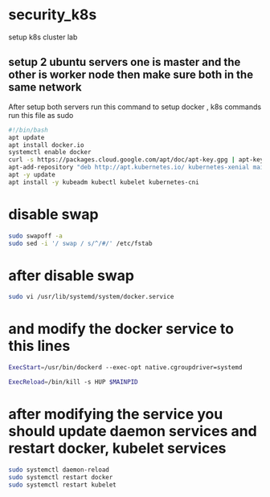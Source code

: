 # security_k8s
setup k8s cluster lab
## setup 2 ubuntu servers one is master and the other is worker node  then make sure both in the same network

After setup both servers run this command to setup docker , k8s commands run this file as sudo

```bash
#!/bin/bash
apt update
apt install docker.io
systemctl enable docker
curl -s https://packages.cloud.google.com/apt/doc/apt-key.gpg | apt-key add
apt-add-repository "deb http://apt.kubernetes.io/ kubernetes-xenial main"
apt -y update
apt install -y kubeadm kubectl kubelet kubernetes-cni
```

# disable swap

```bash
sudo swapoff -a
sudo sed -i '/ swap / s/^/#/' /etc/fstab
```

# after disable swap

```bash
sudo vi /usr/lib/systemd/system/docker.service
```

# and modify the docker service to this lines

```bash
ExecStart=/usr/bin/dockerd --exec-opt native.cgroupdriver=systemd

ExecReload=/bin/kill -s HUP $MAINPID
```

# after modifying the service you should update daemon services and restart docker, kubelet services

```bash
sudo systemctl daemon-reload
sudo systemctl restart docker
sudo systemctl restart kubelet
```
